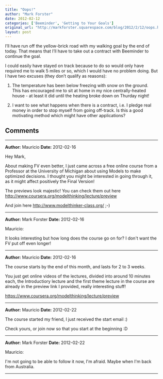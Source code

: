 ```yaml
---
title: "Oops!"
author: "Mark Forster"
date: 2012-02-12
categories: ['Beeminder', 'Getting to Your Goals']
original_url: "http://markforster.squarespace.com/blog/2012/2/12/oops.html"
layout: post
---
```


I’ll have run off the yellow-brick road with my walking goal by the end of today. That means that I’ll have to take out a contract with Beeminder to continue the goal.

I could easily have stayed on track because to do so would only have required me to walk 5 miles or so, which I would have no problem doing. But I have two excuses (they don’t qualify as reasons):

1) The temperature has been below freezing with snow on the ground. This has encouraged me to sit at home in my nice centrally-heated house - at least it did until the heating broke down on Thurday night!

2) I want to see what happens when there is a contract, i.e. I pledge real money in order to stop myself from going off-track. Is this a good motivating method which might have other applications?


## Comments

---

**Author:** Mauricio
**Date:** 2012-02-16

Hey Mark,  
  
About making FV even better, I just came across a free online course from a Professor at the University of Michigan about using Models to make optimized decisions. I thought you might be interested in going through it, as it might affect positively the Final Version!  
  
The previews look majestic! You can check them out here <http://www.coursera.org/modelthinking/lecture/preview>  
  
And join here <http://www.modelthinker-class.org/> ;-)

---

**Author:** Mark Forster
**Date:** 2012-02-16

Mauricio:  
  
It looks interesting but how long does the course go on for? I don't want the FV put off even longer!

---

**Author:** Mauricio
**Date:** 2012-02-16

The course starts by the end of this month, and lasts for 2 to 3 weeks.  
  
You just get online videos of the lectures, divided into around 10 minutes each, the Introductiory lecture and the first theme lecture in the course are already in the preview link I provided, really interesting stuff!  
  
https://www.coursera.org/modelthinking/lecture/preview

---

**Author:** Mauricio
**Date:** 2012-02-22

The course started my friend, I just received the start email :)  
  
Check yours, or join now so that you start at the beginning :D

---

**Author:** Mark Forster
**Date:** 2012-02-22

Mauricio:  
  
I'm not going to be able to follow it now, I'm afraid. Maybe when I'm back from Australia.

---
